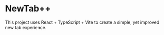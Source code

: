 # NewTab++
This project uses React + TypeScript + Vite to create a simple, yet improved new tab experience.

